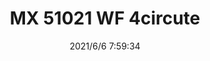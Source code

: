 ﻿---
layout: post 
title: MX 51021 WF 4circute
tags: MX 51021
categories: housing-terminal
overview: 
series: 
part_number: 0566-1
thumb_img: 
image: static/202106/566-20210606.jpg
date: 2021/6/6 7:59:34
---



